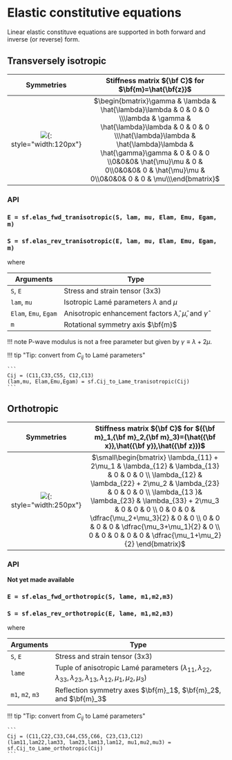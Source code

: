 # Elastic constitutive equations

Linear elastic constituve equations are supported in both forward and inverse (or reverse) form.

<!--
- Forward form ${\bf E}({\bf S})$ 
- Inverse form ${\bf S}({\bf E})$ 

where $\bf{E}$ and $\bf{S}$ are the strain and stress tensors, respectively.
-->

## Transversely isotropic

| Symmetries |  Stiffness matrix ${\bf C}$ for $\bf{m}=\hat{\bf{z}}$ | 
| :-: | :-: |
| ![](https://raw.githubusercontent.com/nicholasmr/specfab/main/images/tranisotropic/tranisotropic-elastic-bulk.png){: style="width:120px"} | $\begin{bmatrix}\gamma & \lambda & \hat{\lambda}\lambda & 0 & 0 & 0 \\\lambda & \gamma & \hat{\lambda}\lambda & 0 & 0 & 0 \\\hat{\lambda}\lambda & \hat{\lambda}\lambda & \hat{\gamma}\gamma & 0 & 0 & 0 \\0&0&0& \hat{\mu}\mu & 0 & 0\\0&0&0& 0 & \hat{\mu}\mu & 0\\0&0&0& 0 & 0 & \mu\\\end{bmatrix}$       | 

### API

### `E = sf.elas_fwd_tranisotropic(S, lam, mu, Elam, Emu, Egam, m)`

### `S = sf.elas_rev_tranisotropic(E, lam, mu, Elam, Emu, Egam, m)`

where 

| Arguments | Type |
| --- | --- |
| `S`, `E` | Stress and strain tensor (3x3) |
| `lam`, `mu` | Isotropic Lamé parameters $\lambda$ and $\mu$  |
| `Elam`, `Emu`, `Egam` | Anisotropic enhancement factors $\hat{\lambda}$, $\hat{\mu}$, and $\hat{\gamma}$  |
| `m` | Rotational symmetry axis $\bf{m}$  |

!!! note
    P-wave modulus is not a free parameter but given by $\gamma \equiv \lambda + 2\mu$.
    
!!! tip "Tip: convert from $C_{ij}$ to Lamé parameters"

    ```
    Cij = (C11,C33,C55, C12,C13)
    (lam,mu, Elam,Emu,Egam) = sf.Cij_to_Lame_tranisotropic(Cij) 
    ```

## Orthotropic

| Symmetries |  Stiffness matrix ${\bf C}$ for $({\bf m}_1,{\bf m}_2,{\bf m}_3)=(\hat{{\bf x}},\hat{{\bf y}},\hat{{\bf z}})$ | 
| :-: | :-: |
| ![](https://raw.githubusercontent.com/nicholasmr/specfab/main/images/orthotropic/orthotropic-elastic-bulk.png){: style="width:250px"} | $\small\begin{bmatrix} \lambda_{11} + 2\mu_1 & \lambda_{12} & \lambda_{13} & 0 & 0 & 0 \\ \lambda_{12} & \lambda_{22} + 2\mu_2 & \lambda_{23} & 0 & 0 & 0 \\ \lambda_{13 }& \lambda_{23} & \lambda_{33} + 2\mu_3 & 0 & 0 & 0 \\ 0 & 0 & 0 & \dfrac{\mu_2+\mu_3}{2} & 0 & 0 \\ 0 & 0 & 0 & 0 & \dfrac{\mu_3+\mu_1}{2} & 0 \\ 0 & 0 & 0 & 0 & 0 & \dfrac{\mu_1+\mu_2}{2} \end{bmatrix}$ | 

### API

**Not yet made available**

### `E = sf.elas_fwd_orthotropic(S, lame, m1,m2,m3)`

### `S = sf.elas_rev_orthotropic(E, lame, m1,m2,m3)`

where 

| Arguments | Type |
| --- | --- |
| `S`, `E` | Stress and strain tensor (3x3) |
| `lame` | Tuple of anisotropic Lamé parameters $(\lambda_{11},\lambda_{22},\lambda_{33}, \lambda_{23},\lambda_{13},\lambda_{12}, \mu_{1}, \mu_{2}, \mu_{3})$  |
| `m1`, `m2`, `m3` | Reflection symmetry axes $\bf{m}_1$, $\bf{m}_2$, and $\bf{m}_3$  |

!!! tip "Tip: convert from $C_{ij}$ to Lamé parameters"

    ```
    Cij = (C11,C22,C33,C44,C55,C66, C23,C13,C12)
    (lam11,lam22,lam33, lam23,lam13,lam12, mu1,mu2,mu3) = sf.Cij_to_Lame_orthotropic(Cij) 
    ```

<!--

### `E = sf.elas_fwd_orthotropic(S, lam, mu, Elam, Emu, Egam, m)`

### `S = sf.elas_rev_orthotropic(E, lam, mu, Elam, Emu, Egam, m)`

where 

| Arguments | Type |
| --- | --- |
| `S`, `E` | stress and strain tensor (3x3) |
| `lam`, `mu` | Isotropic Lamé parameters $\lambda$ and $\mu$  |
| `Elam`, `Emu`, `Egam` | Anisotropic enhancement factors $\hat{\lambda}$, $\hat{\mu}$, and $\hat{\gamma}$  |

-->
